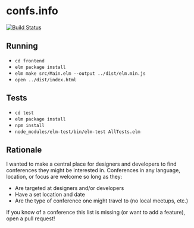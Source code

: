 # confs.info

[![Build Status](https://travis-ci.org/robertjlooby/confsinfo.svg?branch=add-travis)](https://travis-ci.org/robertjlooby/confsinfo)

## Running

- `cd frontend`
- `elm package install`
- `elm make src/Main.elm --output ../dist/elm.min.js`
- `open ../dist/index.html`

## Tests

- `cd test`
- `elm package install`
- `npm install`
- `node_modules/elm-test/bin/elm-test AllTests.elm`

## Rationale

I wanted to make a central place for designers and developers to find
conferences they might be interested in. Conferences in any language, location,
or focus are welcome so long as they:

- Are targeted at designers and/or developers
- Have a set location and date
- Are the type of conference one might travel to (no local meetups, etc.)

If you know of a conference this list is missing (or want to add a feature), open a pull request!
